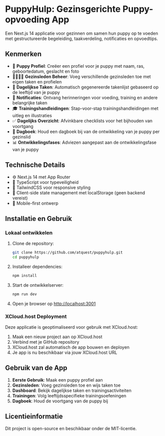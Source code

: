 # PuppyHulp: Gezinsgerichte Puppy-opvoeding App

Een Next.js 14 applicatie voor gezinnen om samen hun puppy op te voeden met gestructureerde begeleiding, taakverdeling, notificaties en opvoedtips.

## Kenmerken

- 🐶 **Puppy Profiel**: Creëer een profiel voor je puppy met naam, ras, geboortedatum, geslacht en foto
- 👨‍👩‍👧‍👦 **Gezinsleden Beheer**: Voeg verschillende gezinsleden toe met eigen taken en profielen
- 📅 **Dagelijkse Taken**: Automatisch gegenereerde takenlijst gebaseerd op de leeftijd van je puppy
- 🔔 **Notificaties**: Ontvang herinneringen voor voeding, training en andere belangrijke taken
- 🎓 **Trainingshandleidingen**: Stap-voor-stap trainingshandleidingen met uitleg en illustraties
- ✅ **Dagelijks Overzicht**: Afvinkbare checklists voor het bijhouden van voortgang
- 📝 **Dagboek**: Houd een dagboek bij van de ontwikkeling van je puppy per gezinslid
- 📊 **Ontwikkelingsfases**: Adviezen aangepast aan de ontwikkelingsfase van je puppy

## Technische Details

- ⚙️ Next.js 14 met App Router
- 🔷 TypeScript voor typeveiligheid
- 💅 TailwindCSS voor responsive styling
- 💾 Client-side state management met localStorage (geen backend vereist)
- 📲 Mobile-first ontwerp

## Installatie en Gebruik

### Lokaal ontwikkelen

1. Clone de repository:
   ```bash
   git clone https://github.com/atquest/puppyhulp.git
   cd puppyhulp
   ```

2. Installeer dependencies:
   ```bash
   npm install
   ```

3. Start de ontwikkelserver:
   ```bash
   npm run dev
   ```

4. Open je browser op [http://localhost:3001](http://localhost:3001)

### XCloud.host Deployment

Deze applicatie is geoptimaliseerd voor gebruik met XCloud.host:

1. Maak een nieuw project aan op XCloud.host
2. Verbind met je GitHub repository
3. XCloud.host zal automatisch de app bouwen en deployen
4. Je app is nu beschikbaar via jouw XCloud.host URL

## Gebruik van de App

1. **Eerste Gebruik**: Maak een puppy profiel aan
2. **Gezinsleden**: Voeg gezinsleden toe en wijs taken toe
3. **Dashboard**: Bekijk dagelijkse taken en trainingsactiviteiten
4. **Trainingen**: Volg leeftijdsspecifieke trainingsoefeningen
5. **Dagboek**: Houd de voortgang van de puppy bij

## Licentieinformatie

Dit project is open-source en beschikbaar onder de MIT-licentie.
